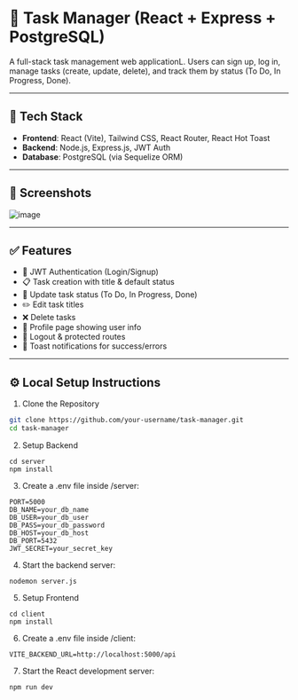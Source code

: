 # 📝 Task Manager (React + Express + PostgreSQL)

A full-stack task management web applicationL. Users can sign up, log in, manage tasks (create, update, delete), and track them by status (To Do, In Progress, Done).

---

## 🔧 Tech Stack

- **Frontend**: React (Vite), Tailwind CSS, React Router, React Hot Toast
- **Backend**: Node.js, Express.js, JWT Auth
- **Database**: PostgreSQL (via Sequelize ORM)

---

## 📸 Screenshots

![image](https://github.com/user-attachments/assets/c5895514-b486-4802-84e5-6605a1294bfe)

---

## ✅ Features

- 🔐 JWT Authentication (Login/Signup)
- 📋 Task creation with title & default status
- 🔁 Update task status (To Do, In Progress, Done)
- ✏️ Edit task titles
- ❌ Delete tasks
- 👤 Profile page showing user info
- 🚪 Logout & protected routes
- 💬 Toast notifications for success/errors

---
## ⚙️ Local Setup Instructions

1. Clone the Repository

```bash
git clone https://github.com/your-username/task-manager.git
cd task-manager
```
2. Setup Backend
 ```
cd server
npm install
```
3. Create a .env file inside /server:
 ```
 PORT=5000
DB_NAME=your_db_name
DB_USER=your_db_user
DB_PASS=your_db_password
DB_HOST=your_db_host
DB_PORT=5432
JWT_SECRET=your_secret_key
```
4. Start the backend server:
```
nodemon server.js
```
5. Setup Frontend
```
cd client
npm install
```
6. Create a .env file inside /client:
```
VITE_BACKEND_URL=http://localhost:5000/api
```
7. Start the React development server:
```
npm run dev
```
